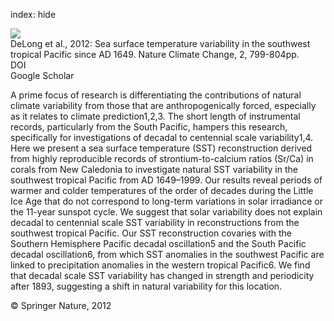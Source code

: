 index: hide

<div class="Citation">
    <div class="Citation-thumb CitationThumb-linked"  data-href="https://doi.org/10.1038/nclimate1583">
      <img src="https://static.claimspace.cloud/climate-study-static/refs/thumbs/5/DeLong_et_al_2012-thumb.png" />
    </div>

  <div class="Citation-body">
    <div class="Citation-text">DeLong et al., 2012: Sea surface temperature variability in the southwest tropical Pacific since AD 1649. <span class="Article-journal">Nature Climate Change, </span><span class="Article-volume">2, </span>799-804pp.</div>
    <div class="Citation-links">
      <div class="CitationLink" data-href="https://doi.org/10.1038/nclimate1583">
        <div class="CitationLink-icon CitationLink-Doi"></div>
        <div class="CitationLink-text">DOI</div>
      </div>
      <div class="CitationLink" data-href="https://scholar.google.com/scholar?q=10.1038/nclimate1583">
        <div class="CitationLink-icon CitationLink-Scholar"></div>
        <div class="CitationLink-text">Google Scholar</div>
      </div>
    </div>
  </div>
</div>

A prime focus of research is differentiating the contributions of natural climate variability from those that are anthropogenically forced, especially as it relates to climate prediction1,2,3. The short length of instrumental records, particularly from the South Pacific, hampers this research, specifically for investigations of decadal to centennial scale variability1,4. Here we present a sea surface temperature (SST) reconstruction derived from highly reproducible records of strontium-to-calcium ratios (Sr/Ca) in corals from New Caledonia to investigate natural SST variability in the southwest tropical Pacific from AD 1649–1999. Our results reveal periods of warmer and colder temperatures of the order of decades during the Little Ice Age that do not correspond to long-term variations in solar irradiance or the 11-year sunspot cycle. We suggest that solar variability does not explain decadal to centennial scale SST variability in reconstructions from the southwest tropical Pacific. Our SST reconstruction covaries with the Southern Hemisphere Pacific decadal oscillation5 and the South Pacific decadal oscillation6, from which SST anomalies in the southwest Pacific are linked to precipitation anomalies in the western tropical Pacific6. We find that decadal scale SST variability has changed in strength and periodicity after 1893, suggesting a shift in natural variability for this location.

<div class="Citation-copy">
&copy; Springer Nature, 2012
</div>